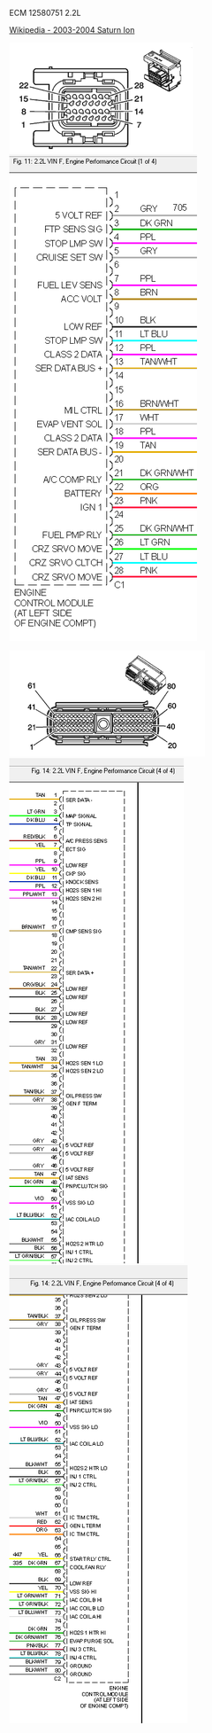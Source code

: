 ECM 12580751
2.2L

[Wikipedia - 2003-2004 Saturn Ion](http://en.wikipedia.org/wiki/Saturn_Ion#2003.E2.80.932004)


![Connector](Images/2004_saturn_connector_1.png)
![Wiring Diagram](Images/2004_saturn_ecu_1.png)


![Connector](Images/2004_saturn_connector_2.png)
![Wiring Diagram](Images/2004_saturn_ecu_2.png)
![Wiring Diagram](Images/2004_saturn_ecu_3.png)
